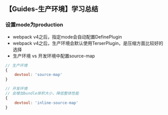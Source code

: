 ## 【Guides-生产环境】学习总结

### 设置mode为production

- webpack v4之后，指定mode会自动配置DefinePlugin
- webpack v4之后，生产环境会默认使用TerserPlugin，是压缩方面比较好的选择
- 生产环境 vs 开发环境中配置source-map 
```js
// 生产环境
{
    devtool: 'source-map'
}
```

```js
// 开发环境
// 会增加bundle体积大小，降低整体性能
{
    devtool: 'inline-source-map'
}
```
